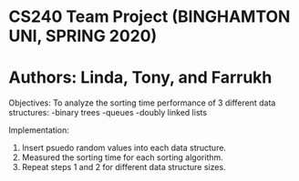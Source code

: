 # CS240 Team Project (BINGHAMTON UNI, SPRING 2020)
# Authors: Linda, Tony, and Farrukh

Objectives:
  To analyze the sorting time performance of 3 different data structures:
    -binary trees
    -queues
    -doubly linked lists
  
Implementation:
  1. Insert psuedo random values into each data structure.
  2. Measured the sorting time for each sorting algorithm.
  3. Repeat steps 1 and 2 for different data structure sizes.
